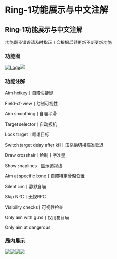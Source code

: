 # Ring-1功能展示与中文注解

## Ring-1功能展示与中文注解

功能翻译错误请及时指正丨会根据后续更新不断更新功能

### 功能图 <a href="#gong-neng-tu" id="gong-neng-tu"></a>

[![Logo](https://assets.woozooo.com/assets/favicon.ico)](https://hzmod.lanzoub.com/ikvDX1cgiwje)![](https://docs.hzz.im/\~gitbook/image?url=https%3A%2F%2F1382592200-files.gitbook.io%2F%7E%2Ffiles%2Fv0%2Fb%2Fgitbook-x-prod.appspot.com%2Fo%2Fspaces%252F7YXEHggLzaiKwZjRSOD4%252Fuploads%252FcsXmkK5InUdsLEDTU1df%252FRing-1-Rust%25E5%258A%259F%25E8%2583%25BD%25E5%25B1%2595%25E7%25A4%25BA.png%3Falt%3Dmedia%26token%3Da29caeb4-9057-415a-aeee-5a7665f97b08\&width=768\&dpr=4\&quality=100\&sign=c916d409\&sv=1)

### 功能注解 <a href="#gong-neng-zhu-jie" id="gong-neng-zhu-jie"></a>

Aim hotkey丨自瞄快捷键

Field-of-view丨绘制可视性

Aim smoothing丨自瞄平滑

Target selector丨自动扳机

Lock target丨瞄准目标

Switch target delay after kill丨击杀后切换瞄准延迟

Draw crosshair丨绘制十字准星

Show snaplines丨显示透视线

Aim at specific bone丨自瞄特定骨骼位置

Silent aim丨静默自瞄

Skip NPC丨无视NPC

Visibility checks丨可视性检查

Only aim with guns丨仅用枪自瞄

Only aim at dangerous

### 局内展示 <a href="#ju-nei-zhan-shi" id="ju-nei-zhan-shi"></a>

![](https://docs.hzz.im/\~gitbook/image?url=https%3A%2F%2F1382592200-files.gitbook.io%2F%7E%2Ffiles%2Fv0%2Fb%2Fgitbook-x-prod.appspot.com%2Fo%2Fspaces%252F7YXEHggLzaiKwZjRSOD4%252Fuploads%252F5di5xKBUlVkKmZy1gETM%252Fimage.png%3Falt%3Dmedia%26token%3D0f9b586f-e06c-4b27-8055-c5401314eff8\&width=768\&dpr=4\&quality=100\&sign=85002bdb\&sv=1)![](https://docs.hzz.im/\~gitbook/image?url=https%3A%2F%2F1382592200-files.gitbook.io%2F%7E%2Ffiles%2Fv0%2Fb%2Fgitbook-x-prod.appspot.com%2Fo%2Fspaces%252F7YXEHggLzaiKwZjRSOD4%252Fuploads%252FtFNou7jaCyWyxvPukc8i%252Fimage.png%3Falt%3Dmedia%26token%3D8cd50a5b-fccc-4338-9b1a-a2ab7265e38b\&width=768\&dpr=4\&quality=100\&sign=24a90f1f\&sv=1)![](https://docs.hzz.im/\~gitbook/image?url=https%3A%2F%2F1382592200-files.gitbook.io%2F%7E%2Ffiles%2Fv0%2Fb%2Fgitbook-x-prod.appspot.com%2Fo%2Fspaces%252F7YXEHggLzaiKwZjRSOD4%252Fuploads%252FFM9WCerm48B1H2VVya1i%252Fimage.png%3Falt%3Dmedia%26token%3Db1bd9e53-39a5-44d3-b396-07f901466e37\&width=768\&dpr=4\&quality=100\&sign=21b3692\&sv=1)![](https://docs.hzz.im/\~gitbook/image?url=https%3A%2F%2F1382592200-files.gitbook.io%2F%7E%2Ffiles%2Fv0%2Fb%2Fgitbook-x-prod.appspot.com%2Fo%2Fspaces%252F7YXEHggLzaiKwZjRSOD4%252Fuploads%252FNMRvOK475sgb7GOY15tS%252Fimage.png%3Falt%3Dmedia%26token%3Dc90299e9-1577-4b62-a811-c6f4bbf9b9ea\&width=768\&dpr=4\&quality=100\&sign=24a1d8bb\&sv=1)
